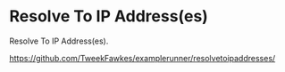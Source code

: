 # Resolve To IP Address(es)

Resolve To IP Address(es).

https://github.com/TweekFawkes/examplerunner/resolvetoipaddresses/